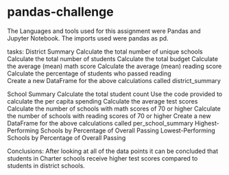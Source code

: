 # pandas-challenge

The Languages and tools used for this assignment were Pandas and Jupyter Notebook.
The imports used were pandas as pd.

tasks: 
District Summary 
Calculate the total number of unique schools 
Calculate the total number of students 
Calculate the total budget 
Calculate the average (mean) math score 
Calculate the average (mean) reading score 
Calculate the percentage of students who passed reading  
Create a new DataFrame for the above calculations called district_summary 


School Summary 
Calculate the total student count 
Use the code provided to calculate the per capita spending 
Calculate the average test scores 
Calculate the number of schools with math scores of 70 or higher 
Calculate the number of schools with reading scores of 70 or higher 
Create a new DataFrame for the above calculations called per_school_summary 
Highest-Performing Schools by Percentage of Overall Passing 
Lowest-Performing Schools by Percentage of Overall Passing

Conclusions:
After looking at all of the data points it can be concluded that students in Charter schools receive higher test scores compared to students in district schools.
